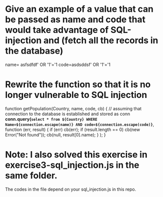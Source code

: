 #  Give an example of a value that can be passed as name and code that would take advantage of SQL-injection and (fetch all the records in the database)

name= asfsdfdf' OR '1'='1
code=asdsddsf' OR '1'='1

# Rewrite the function so that it is no longer vulnerable to SQL injection

function getPopulation(Country, name, code, cb) {
  // assuming that connection to the database is established and stored as conn
  <b>conn.query(`select * from ${Country}
     WHERE Name=${connection.escape(name)} AND code=${connection.escape(code)}`</b>,
    function (err, result) {
      if (err) cb(err);
      if (result.length == 0) cb(new Error("Not found"));
      cb(null, result[0].name);
    }
  );
}


# Note: I also solved this exercise in exercise3-sql_injection.js in the same folder. 
The codes in the file depend on your sql_injection.js in this repo. 